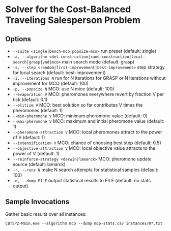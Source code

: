 # Solver for the Cost-Balanced Traveling Salesperson Problem

## Options

* `--suite <single|bench-mco|popsize-mco>` run preset (default: single)
* `-a, --algorithm <det-construction|rand-construction|local-search|grasp|vnd|mco>` main search mode (default: grasp)
* `-s, --step <random|first-improvement|best-improvement>` step strategy for local search (default: best-improvement)
* `-i, --iterations N` run for N iterations for GRASP or N iterations without improvement for MCO (default: 100)
* `-p, --popsize N` MCO: use N mice (default: 100)
* `--evaporation V` MCO: pheromones everywhere revert by fraction V per tick (default: 0.1)
* `--elitism V` MCO: best solution so far contributes V times the pheromones (default: 1)
* `--min-pheromone V` MCO: minimum pheromone value (default: 0)
* `--max-pheromone V` MCO: maximum and initial pheromone value (default: 1)
* `--pheromone-attraction V` MCO: local pheromones attract to the power of V (default: 1)
* `--intensification V` MCO: chance of choosing best step (default: 0.5)
* `--objective-attraction V` MCO: local objective value attracts to the power of V (default: 1)
* `--reinforce-strategy <darwin|lamarck>` MCO: pheromone update source (default: lamarck)
* `-r, --runs N` make N search attempts for statistical samples (default: 100)
* `-d, --dump FILE` output statistical results to FILE (default: no stats output)

## Sample Invocations

Gather basic results over all instances:

```
CBTSP2-Main.exe --algorithm mco --dump mco-stats.csv instances/0*.txt
```
